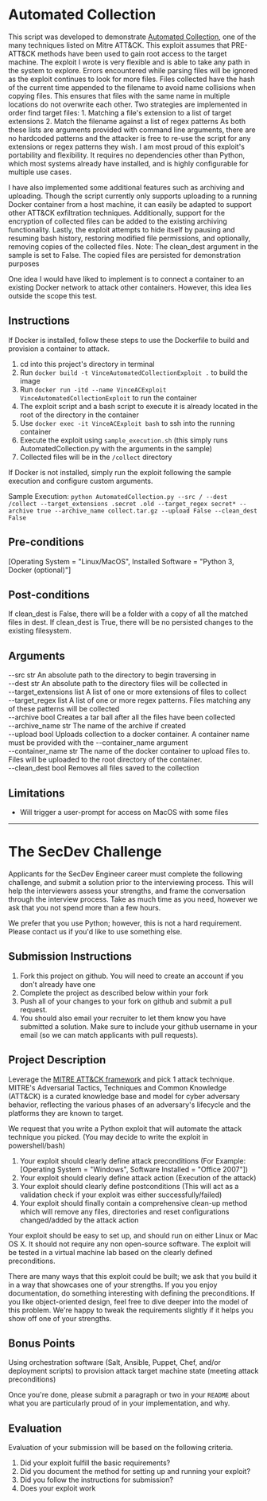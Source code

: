 # Automated Collection 

This script was developed to demonstrate [Automated Collection](https://attack.mitre.org/techniques/T1119/), one of the many techniques listed on Mitre ATT&CK.
This exploit assumes that PRE-ATT&CK methods have been used to gain root access to the target machine.
The exploit I wrote is very flexible and is able to take any path in the system to explore. Errors encountered while parsing files will be ignored as the exploit continues to look for more files.
Files collected have the hash of the current time appended to the filename to avoid name collisions when copying files. This ensures that files with the same name in multiple locations do not overwrite each other. 
Two strategies are implemented in order find target files:
    1. Matching a file's extension to a list of target extensions
    2. Match the filename against a list of regex patterns
As both these lists are arguments provided with command line arguments, there are no hardcoded patterns and the attacker is free to re-use the script for any extensions or regex patterns they wish.
I am most proud of this exploit's portability and flexibility. It requires no dependencies other than Python, which most systems already have installed, and is highly configurable for multiple use cases.

I have also implemented some additional features such as archiving and uploading. Though the script
currently only supports uploading to a running Docker container from a host machine, it can easily be adapted to support other ATT&CK exfiltration techniques. 
Additionally, support for the encryption of collected files can be added to the existing archiving functionality.
Lastly, the exploit attempts to hide itself by pausing and resuming bash history, restoring modified file permissions, and optionally, removing copies of the collected files.
Note: The clean_dest argument in the sample is set to False. The copied files are persisted for demonstration purposes

One idea I would have liked to implement is to connect a container to an existing Docker network to attack other containers. However, this idea lies outside the scope this test.


## Instructions
If Docker is installed, follow these steps to use the Dockerfile to build and provision a container to attack.
1. cd into this project's directory in terminal
2. Run `docker build -t VinceAutomatedCollectionExploit .` to build the image
3. Run `docker run -itd --name VinceACExploit VinceAutomatedCollectionExploit` to run the container
4. The exploit script and a bash script to execute it is already located in the root of the directory in the container
5. Use `docker exec -it VinceACExploit bash` to ssh into the running container
6. Execute the exploit using `sample_execution.sh` (this simply runs AutomatedCollection.py with the arguments in the sample)
7. Collected files will be in the `/collect` directory

If Docker is not installed, simply run the exploit following the sample execution and configure custom arguments.

Sample Execution:
`python AutomatedCollection.py --src / --dest /collect --target_extensions .secret .old --target_regex secret* --archive true --archive_name collect.tar.gz --upload False --clean_dest False`

## Pre-conditions
   [Operating System = "Linux/MacOS", Installed Software = "Python 3, Docker (optional)"]
   
## Post-conditions
If clean_dest is False, there will be a folder with a copy of all the matched files in dest. If clean_dest is True,
there will be no persisted changes to the existing filesystem.

## Arguments
  --src str            An absolute path to the directory to begin traversing in<br/>
  --dest str           An absolute path to the directory files will be collected in<br/>
  --target_extensions list A list of one or more extensions of files to collect<br/>
  --target_regex list A list of one or more regex patterns. Files matching any of these patterns will be collected<br/>
  --archive bool     Creates a tar ball after all the files have been collected<br/>
  --archive_name str The name of the archive if created<br/>
  --upload bool       Uploads collection to a docker container. A container name must be provided with the --container_name argument<br/>
  --container_name str The name of the docker container to upload files to. Files will be uploaded to the root directory of the container.<br/>
  --clean_dest bool Removes all files saved to the collection<br/>

## Limitations
- Will trigger a user-prompt for access on MacOS with some files

---

# The SecDev Challenge
Applicants for the SecDev Engineer career must complete the following challenge, and submit a solution prior to the interviewing process. This will help the interviewers assess your strengths, and frame the conversation through the interview process. Take as much time as you need, however we ask that you not spend more than a few hours. 

We prefer that you use Python; however, this is not a hard requirement. Please contact us if you'd like to use something else.

## Submission Instructions
1. Fork this project on github. You will need to create an account if you don't already have one
1. Complete the project as described below within your fork
1. Push all of your changes to your fork on github and submit a pull request. 
1. You should also email your recruiter to let them know you have submitted a solution. Make sure to include your github username in your email (so we can match applicants with pull requests).

## Project Description
Leverage the [MITRE ATT&CK framework](https://attack.mitre.org/wiki/Main_Page) and pick 1 attack technique. MITRE's Adversarial Tactics, Techniques and Common Knowledge (ATT&CK) is a curated knowledge base and model for cyber adversary behavior, reflecting the various phases of an adversary's lifecycle and the platforms they are known to target.

We request that you write a Python exploit that will automate the attack technique you picked. (You may decide to write the exploit in powershell/bash)
1. Your exploit should clearly define attack preconditions (For Example: [Operating System = "Windows", Software Installed = "Office 2007"])
2. Your exploit should clearly define attack action (Execution of the attack)
3. Your exploit should clearly define postconditions (This will act as a validation check if your exploit was either successfully/failed)
4. Your exploit should finally contain a comprehensive clean-up method which will remove any files, directories and reset configurations changed/added by the attack action

Your exploit should be easy to set up, and should run on either Linux or Mac OS X. It should not require any non open-source software. The exploit will be tested in a virtual machine lab based on the clearly defined preconditions.

There are many ways that this exploit could be built; we ask that you build it in a way that showcases one of your strengths. If you you enjoy documentation, do something interesting with defining the preconditions. If you like object-oriented design, feel free to dive deeper into the model of this problem. We're happy to tweak the requirements slightly if it helps you show off one of your strengths.

## Bonus Points
Using orchestration software (Salt, Ansible, Puppet, Chef, and/or deployment scripts) to provision attack target machine state (meeting attack preconditions)

Once you're done, please submit a paragraph or two in your `README` about what you are particularly proud of in your implementation, and why.

## Evaluation
Evaluation of your submission will be based on the following criteria. 

1. Did your exploit fulfill the basic requirements?
2. Did you document the method for setting up and running your exploit?
3. Did you follow the instructions for submission?
4. Does your exploit work


